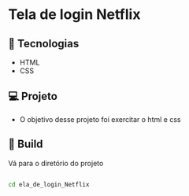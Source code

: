 
# Tela de login Netflix


## 🚀  Tecnologias

  

- HTML
- CSS


## 💻 Projeto

- O objetivo desse projeto foi exercitar o html e css


  

## 🔨  Build

  

Vá para o diretório do projeto

  

```bash

cd ela_de_login_Netflix


```

  

